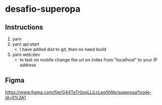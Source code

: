 # desafio-superopa

## Instructions

1. yarn
2. yarn api:start
   - I have added dist to git, then no need build
3. yarn web:dev
   - to test on mobile change the url on index from "localhost" to your IP address

## Figma

https://www.figma.com/file/G44TeTr0oqLLiLcLpq5tWp/superopa?node-id=0%3A1


